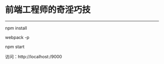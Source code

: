 # 前端工程师的奇淫巧技
------------------------------------------------------------------------
npm install

webpack -p

npm start

访问：http://localhost:/9000